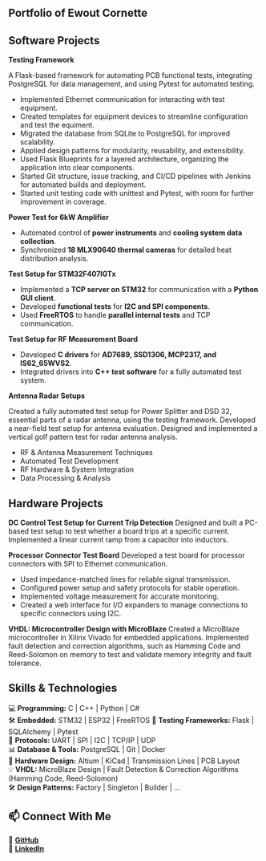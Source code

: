 ## Portfolio of Ewout Cornette 


## Software Projects  

**Testing Framework**  

A Flask-based framework for automating PCB functional tests, integrating PostgreSQL for data management, and using Pytest for automated testing.

- Implemented Ethernet communication for interacting with test equipment.
- Created templates for equipment devices to streamline configuration and test the equiment.
- Migrated the database from SQLite to PostgreSQL for improved scalability.
- Applied design patterns for modularity, reusability, and extensibility.
- Used Flask Blueprints for a layered architecture, organizing the application into clear components.
- Started Git structure, issue tracking, and CI/CD pipelines with Jenkins for automated builds and deployment.
- Started unit testing code with unittest and Pytest, with room for further improvement in coverage.

 **Power Test for 6kW Amplifier**  
- Automated control of **power instruments** and **cooling system data collection**.  
- Synchronized **18 MLX90640 thermal cameras** for detailed heat distribution analysis.  

**Test Setup for STM32F407IGTx**  
- Implemented a **TCP server on STM32** for communication with a **Python GUI client**.  
- Developed **functional tests** for **I2C and SPI components**.  
- Used **FreeRTOS** to handle **parallel internal tests** and TCP communication.  

**Test Setup for RF Measurement Board**  
- Developed **C drivers** for **AD7689, SSD1306, MCP2317, and IS62_65WVS2**.  
- Integrated drivers into **C++ test software** for a fully automated test system. 

**Antenna Radar Setups**

Created a fully automated test setup for Power Splitter and DSD 32, essential parts of a radar antenna, using the testing framework.
Developed a near-field test setup for antenna evaluation.
Designed and implemented a vertical golf pattern test for radar antenna analysis.

- RF & Antenna Measurement Techniques
- Automated Test Development
- RF Hardware & System Integration
- Data Processing & Analysis


## Hardware Projects  

**DC Control Test Setup for Current Trip Detection**
Designed and built a PC-based test setup to test whether a board trips at a specific current.
Implemented a linear current ramp from a capacitor into inductors.

**Processor Connector Test Board**
Developed a test board for processor connectors with SPI to Ethernet communication.

- Used impedance-matched lines for reliable signal transmission.
- Configured power setup and safety protocols for stable operation.
- Implemented voltage measurement for accurate monitoring.
- Created a web interface for I/O expanders to manage connections to specific connectors using I2C.

**VHDL: Microcontroller Design with MicroBlaze**
Created a MicroBlaze microcontroller in Xilinx Vivado for embedded applications. Implemented  fault detection and correction algorithms, such as Hamming Code and Reed-Solomon on memory to test and validate memory integrity and fault tolerance.


## Skills & Technologies  

💻 **Programming:** C | C++ | Python | C#  
🛠 **Embedded:** STM32 | ESP32 | FreeRTOS 
📡 **Testing Frameworks:** Flask | SQLAlchemy | Pytest    
🔗 **Protocols:** UART | SPI | I2C | TCP/IP | UDP    
📊 **Database & Tools:** PostgreSQL | Git | Docker     
🔧 **Hardware Design:** Altium | KiCad | Transmission Lines | PCB Layout   
💡 **VHDL:** MicroBlaze Design | Fault Detection & Correction Algorithms (Hamming Code, Reed-Solomon)    
🛠 **Design Patterns:** Factory | Singleton | Builder | ...   


## 📫 Connect With Me  

🔗 **[GitHub](https://github.com/ewoutcornette)**  
🔗 **[LinkedIn](https://www.linkedin.com/in/ewout-cornette-ba8992200/)**  
